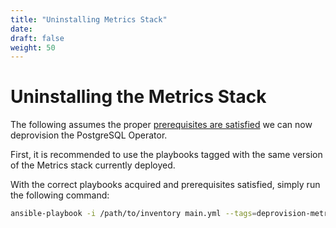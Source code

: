 ```yaml
---
title: "Uninstalling Metrics Stack"
date:
draft: false
weight: 50
---
```


# Uninstalling the Metrics Stack

The following assumes the proper [prerequisites are satisfied](/getting-started/prerequisites)
we can now deprovision the PostgreSQL Operator.

First, it is recommended to use the playbooks tagged with the same version
of the Metrics stack currently deployed.

With the correct playbooks acquired and prerequisites satisfied, simply run
the following command:

```bash
ansible-playbook -i /path/to/inventory main.yml --tags=deprovision-metrics
```
